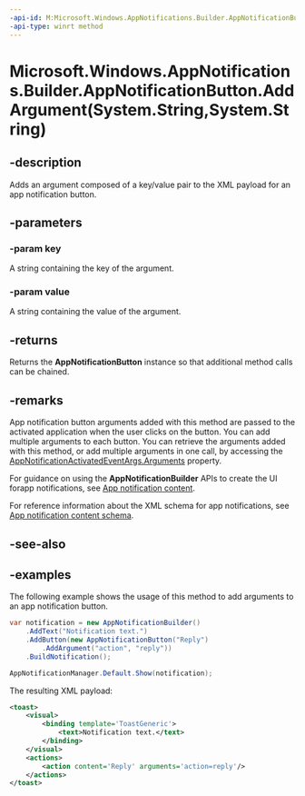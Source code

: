 ```yaml
---
-api-id: M:Microsoft.Windows.AppNotifications.Builder.AppNotificationButton.AddArgument(System.String,System.String)
-api-type: winrt method
---
```


# Microsoft.Windows.AppNotifications.Builder.AppNotificationButton.AddArgument(System.String,System.String)

<!--
public Microsoft.Windows.AppNotifications.Builder.AppNotificationButton AddArgument (string key, string value);
-->


## -description

Adds an argument composed of a key/value pair to the XML payload for an app notification button. 

## -parameters

### -param key

A string containing the key of the argument.

### -param value

A string containing the value of the argument.

## -returns

Returns the **AppNotificationButton** instance so that additional method calls can be chained.

## -remarks

App notification button arguments added with this method are passed to the activated application when the user clicks on the button. You can add multiple arguments to each button. You can retrieve the arguments added with this method, or add multiple arguments in one call, by accessing the [AppNotificationActivatedEventArgs.Arguments](xref:Microsoft.Windows.AppNotifications.AppNotificationActivatedEventArgs.Arguments) property.


For guidance on using the **AppNotificationBuilder** APIs to create the UI forapp notifications, see [App notification content](/windows/apps/design/shell/tiles-and-notifications/adaptive-interactive-toasts).

For reference information about the XML schema for app notifications, see [App notification content schema](/windows/apps/design/shell/tiles-and-notifications/toast-schema).

## -see-also

## -examples

The following example shows the usage of this method to add arguments to an app notification button.

```csharp
var notification = new AppNotificationBuilder()
    .AddText("Notification text.")
    .AddButton(new AppNotificationButton("Reply")
        .AddArgument("action", "reply"))
    .BuildNotification();

AppNotificationManager.Default.Show(notification);
```

The resulting XML payload:

```xml
<toast>
    <visual>
        <binding template='ToastGeneric'>
            <text>Notification text.</text>
        </binding>
    </visual>
    <actions>
        <action content='Reply' arguments='action=reply'/>
    </actions>
</toast>
```



